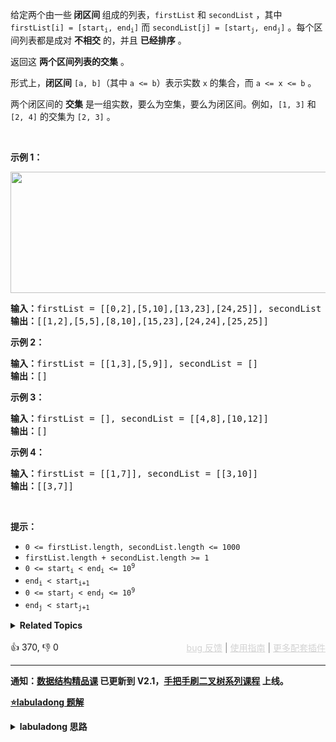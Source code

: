 <p>给定两个由一些<strong> 闭区间 </strong>组成的列表，<code>firstList</code> 和 <code>secondList</code> ，其中 <code>firstList[i] = [start<sub>i</sub>, end<sub>i</sub>]</code> 而&nbsp;<code>secondList[j] = [start<sub>j</sub>, end<sub>j</sub>]</code> 。每个区间列表都是成对 <strong>不相交</strong> 的，并且 <strong>已经排序</strong> 。</p>

<p>返回这 <strong>两个区间列表的交集</strong> 。</p>

<p>形式上，<strong>闭区间</strong>&nbsp;<code>[a, b]</code>（其中&nbsp;<code>a &lt;= b</code>）表示实数&nbsp;<code>x</code>&nbsp;的集合，而&nbsp;<code>a &lt;= x &lt;= b</code> 。</p>

<p>两个闭区间的 <strong>交集</strong> 是一组实数，要么为空集，要么为闭区间。例如，<code>[1, 3]</code> 和 <code>[2, 4]</code> 的交集为 <code>[2, 3]</code> 。</p>

<p>&nbsp;</p>

<p><strong>示例 1：</strong></p> 
<img alt="" src="https://assets.leetcode.com/uploads/2019/01/30/interval1.png" style="width: 700px; height: 194px;" /> 
<pre>
<strong>输入：</strong>firstList = [[0,2],[5,10],[13,23],[24,25]], secondList = [[1,5],[8,12],[15,24],[25,26]]
<strong>输出：</strong>[[1,2],[5,5],[8,10],[15,23],[24,24],[25,25]]
</pre>

<p><strong>示例 2：</strong></p>

<pre>
<strong>输入：</strong>firstList = [[1,3],[5,9]], secondList = []
<strong>输出：</strong>[]
</pre>

<p><strong>示例 3：</strong></p>

<pre>
<strong>输入：</strong>firstList = [], secondList = [[4,8],[10,12]]
<strong>输出：</strong>[]
</pre>

<p><strong>示例 4：</strong></p>

<pre>
<strong>输入：</strong>firstList = [[1,7]], secondList = [[3,10]]
<strong>输出：</strong>[[3,7]]
</pre>

<p>&nbsp;</p>

<p><strong>提示：</strong></p>

<ul> 
 <li><code>0 &lt;= firstList.length, secondList.length &lt;= 1000</code></li> 
 <li><code>firstList.length + secondList.length &gt;= 1</code></li> 
 <li><code>0 &lt;= start<sub>i</sub> &lt; end<sub>i</sub> &lt;= 10<sup>9</sup></code></li> 
 <li><code>end<sub>i</sub> &lt; start<sub>i+1</sub></code></li> 
 <li><code>0 &lt;= start<sub>j</sub> &lt; end<sub>j</sub> &lt;= 10<sup>9</sup> </code></li> 
 <li><code>end<sub>j</sub> &lt; start<sub>j+1</sub></code></li> 
</ul>

<details><summary><strong>Related Topics</strong></summary>数组 | 双指针</details><br>

<div>👍 370, 👎 0<span style='float: right;'><span style='color: gray;'><a href='https://github.com/labuladong/fucking-algorithm/discussions/939' target='_blank' style='color: lightgray;text-decoration: underline;'>bug 反馈</a> | <a href='https://labuladong.gitee.io/article/fname.html?fname=jb插件简介' target='_blank' style='color: lightgray;text-decoration: underline;'>使用指南</a> | <a href='https://labuladong.github.io/algo/images/others/%E5%85%A8%E5%AE%B6%E6%A1%B6.jpg' target='_blank' style='color: lightgray;text-decoration: underline;'>更多配套插件</a></span></span></div>

<div id="labuladong"><hr>

**通知：[数据结构精品课](https://aep.h5.xeknow.com/s/1XJHEO) 已更新到 V2.1，[手把手刷二叉树系列课程](https://aep.xet.tech/s/3YGcq3) 上线。**



<p><strong><a href="https://labuladong.github.io/article/slug.html?slug=interval-list-intersections" target="_blank">⭐️labuladong 题解</a></strong></p>
<details><summary><strong>labuladong 思路</strong></summary>

## 基本思路

我们用 `[a1, a2]` 和 `[b1, b2]` 表示在 `A` 和 `B` 中的两个区间，如果这两个区间有交集，需满足 `b2 >= a1 && a2 >= b1`，分下面四种情况：

![](https://labuladong.github.io/pictures/intersection/2.jpg)

根据上图可以发现规律，假设交集区间是 `[c1, c2]`，那么 `c1 = max(a1, b1), c2 = min(a2, b2)`：

![](https://labuladong.github.io/pictures/intersection/3.jpg)

这一点就是寻找交集的核心。

**详细题解：[一个方法解决三道区间问题](https://labuladong.github.io/article/fname.html?fname=区间问题合集)**

**标签：[区间问题](https://mp.weixin.qq.com/mp/appmsgalbum?__biz=MzAxODQxMDM0Mw==&action=getalbum&album_id=2122021012031569922)，[数组双指针](https://mp.weixin.qq.com/mp/appmsgalbum?__biz=MzAxODQxMDM0Mw==&action=getalbum&album_id=2120601117519675393)**

## 解法代码

提示：🟢 标记的是我写的解法代码，🤖 标记的是 chatGPT 翻译的多语言解法代码。如有错误，可以 [点这里](https://github.com/labuladong/fucking-algorithm/issues/1113) 反馈和修正。

<div class="tab-panel"><div class="tab-nav">
<button data-tab-item="cpp" class="tab-nav-button btn " data-tab-group="default" onclick="switchTab(this)">cpp🤖</button>

<button data-tab-item="python" class="tab-nav-button btn " data-tab-group="default" onclick="switchTab(this)">python🤖</button>

<button data-tab-item="java" class="tab-nav-button btn active" data-tab-group="default" onclick="switchTab(this)">java🟢</button>

<button data-tab-item="go" class="tab-nav-button btn " data-tab-group="default" onclick="switchTab(this)">go🤖</button>

<button data-tab-item="javascript" class="tab-nav-button btn " data-tab-group="default" onclick="switchTab(this)">javascript🤖</button>
</div><div class="tab-content">
<div data-tab-item="cpp" class="tab-item " data-tab-group="default"><div class="highlight">

```cpp
// 注意：cpp 代码由 chatGPT🤖 根据我的 java 代码翻译，旨在帮助不同背景的读者理解算法逻辑。
// 本代码已经通过力扣的测试用例，应该可直接成功提交。

class Solution {
public:
    vector<vector<int>> intervalIntersection(vector<vector<int>>& A, vector<vector<int>>& B) {
        vector<vector<int>> res;
        int i = 0, j = 0;
        while (i < A.size() && j < B.size()) {
            int a1 = A[i][0], a2 = A[i][1];
            int b1 = B[j][0], b2 = B[j][1];

            if (b2 >= a1 && a2 >= b1) {
                res.push_back({
                    max(a1, b1), min(a2, b2)
                });
            }
            if (b2 < a2) {
                j++;
            } else {
                i++;
            }
        }
        return res;
    }
};
```

</div></div>

<div data-tab-item="python" class="tab-item " data-tab-group="default"><div class="highlight">

```python
# 注意：python 代码由 chatGPT🤖 根据我的 java 代码翻译，旨在帮助不同背景的读者理解算法逻辑。
# 本代码已经通过力扣的测试用例，应该可直接成功提交。

class Solution:
    def intervalIntersection(self, A: List[List[int]], B: List[List[int]]) -> List[List[int]]:
        res = []
        i, j = 0, 0
        while i < len(A) and j < len(B):
            a1, a2 = A[i][0], A[i][1]
            b1, b2 = B[j][0], B[j][1]

            if b2 >= a1 and a2 >= b1:
                res.append([max(a1, b1), min(a2, b2)])

            if b2 < a2:
                j += 1
            else:
                i += 1

        return res
```

</div></div>

<div data-tab-item="java" class="tab-item active" data-tab-group="default"><div class="highlight">

```java
class Solution {
    public int[][] intervalIntersection(int[][] A, int[][] B) {
        List<int[]> res = new LinkedList<>();
        int i = 0, j = 0;
        while (i < A.length && j < B.length) {
            int a1 = A[i][0], a2 = A[i][1];
            int b1 = B[j][0], b2 = B[j][1];

            if (b2 >= a1 && a2 >= b1) {
                res.add(new int[]{
                        Math.max(a1, b1), Math.min(a2, b2)
                });
            }
            if (b2 < a2) {
                j++;
            } else {
                i++;
            }
        }
        return res.toArray(new int[0][0]);
    }
}
```

</div></div>

<div data-tab-item="go" class="tab-item " data-tab-group="default"><div class="highlight">

```go
// 注意：go 代码由 chatGPT🤖 根据我的 java 代码翻译，旨在帮助不同背景的读者理解算法逻辑。
// 本代码已经通过力扣的测试用例，应该可直接成功提交。

func intervalIntersection(A [][]int, B [][]int) [][]int {
    res := [][]int{}
    i, j := 0, 0
    for i < len(A) && j < len(B) {
        a1, a2 := A[i][0], A[i][1]
        b1, b2 := B[j][0], B[j][1]

        if b2 >= a1 && a2 >= b1 {
            res = append(res, []int{
                max(a1, b1), min(a2, b2),
            })
        }
        if b2 < a2 {
            j++
        } else {
            i++
        }
    }
    return res
}

func max(x, y int) int {
    if x > y {
        return x
    }
    return y
}

func min(x, y int) int {
    if x < y {
        return x
    }
    return y
}
```

</div></div>

<div data-tab-item="javascript" class="tab-item " data-tab-group="default"><div class="highlight">

```javascript
// 注意：javascript 代码由 chatGPT🤖 根据我的 java 代码翻译，旨在帮助不同背景的读者理解算法逻辑。
// 本代码已经通过力扣的测试用例，应该可直接成功提交。

var intervalIntersection = function(A, B) {
    const res = [];
    let i = 0, j = 0;
    while (i < A.length && j < B.length) {
        const a1 = A[i][0], a2 = A[i][1];
        const b1 = B[j][0], b2 = B[j][1];

        if (b2 >= a1 && a2 >= b1) {
            res.push([
                Math.max(a1, b1), Math.min(a2, b2)
            ]);
        }
        if (b2 < a2) {
            j++;
        } else {
            i++;
        }
    }
    return res;
};
```

</div></div>
</div></div>

**类似题目**：
  - [1288. 删除被覆盖区间 🟠](/problems/remove-covered-intervals)
  - [56. 合并区间 🟠](/problems/merge-intervals)
  - [剑指 Offer II 074. 合并区间 🟠](/problems/SsGoHC)

</details>
</div>







